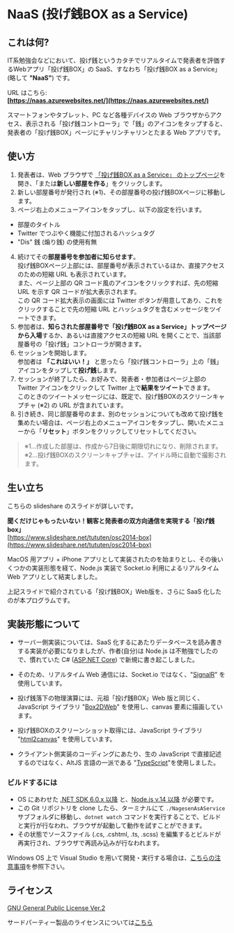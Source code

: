 # NaaS (投げ銭BOX as a Service)

## これは何?

IT系勉強会などにおいて、投げ銭というカタチでリアルタイムで発表者を評価するWebアプリ「投げ銭BOX」の SaaS、すなわち「投げ銭BOX as a Service」(略して **"NaaS"**) です。

URL はこちら:  
**[https://naas.azurewebsites.net/](https://naas.azurewebsites.net/)**

スマートフォンやタブレット、PC など各種デバイスの Web ブラウザからアクセス、表示される「投げ銭コントローラ」で「銭」のアイコンをタップすると、発表者の「投げ銭BOX」ページにチャリンチャリンとたまる Web アプリです。

## 使い方

1. 発表者は、Web ブラウザで [「投げ銭BOX as a Service」 のトップページ](https://naas.azurewebsites.net/)を開き、「または**新しい部屋を作る**」をクリックします。
2. 新しい部屋番号が発行され (※1)、その部屋番号の投げ銭BOXページに移動します。
3. ページ右上のメニューアイコンをタップし、以下の設定を行います。
 - 部屋のタイトル
 - Twitter でつぶやく機能に付加されるハッシュタグ
 - "Dis" 銭 (煽り銭) の使用有無
4. 続けてその**部屋番号を参加者に知らせます**。  
投げ銭BOXページ上部には、部屋番号が表示されているほか、直接アクセスのための短縮 URL も表示されています。  
また、ページ上部の QR コード風のアイコンをクリックすれば、先の短縮 URL を示す QR コードが拡大表示されます。  
この QR コード拡大表示の画面には Twitter ボタンが用意してあり、これをクリックすることで先の短縮 URL とハッシュタグを含むメッセージをツイートできます。
5. 参加者は、**知らされた部屋番号で「投げ銭BOX as a Service」トップページから入場**するか、あるいは直接アクセスの短縮 URL を開くことで、当該部屋番号の「投げ銭」コントローラが開きます。
6. セッションを開始します。  
参加者は **「これはいい！」** と思ったら「投げ銭コントローラ」上の「銭」アイコンをタップして**投げ銭**します。
7. セッションが終了したら、お好みで、発表者・参加者はページ上部の Twitter アイコンをクリックして Twitter 上で**結果をツイート**できます。  
このときのツイートメッセージには、既定で、投げ銭BOXのスクリーンキャプチャ (※2) の URL が含まれています。
8. 引き続き、同じ部屋番号のまま、別のセッションについても改めて投げ銭を集めたい場合は、ページ右上のメニューアイコンをタップし、開いたメニューから「**リセット**」ボタンをクリックしてリセットしてください。

> ※1...作成した部屋は、作成から7日後に期限切れになり、削除されます。  
> ※2...投げ銭BOXのスクリーンキャプチャは、アイドル時に自動で撮影されます。

## 生い立ち

こちらの slideshare のスライドが詳しいです。

**聞くだけじゃもったいない！観客と発表者の双方向通信を実現する「投げ銭box」**  
[https://www.slideshare.net/tututen/osc2014-box](https://www.slideshare.net/tututen/osc2014-box)

MacOS 用アプリ + iPhone アプリとして実装されたのを始まりとし、その後いくつかの実装形態を経て、Node.js 実装で Socket.io 利用によるリアルタイム Web アプリとして結実しました。

上記スライドで紹介されている「投げ銭BOX」Web版を、さらに SaaS 化したのが本プログラムです。

## 実装形態について

- サーバー側実装については、SaaS 化するにあたりデータベースを読み書きする実装が必要になりましたが、作者(自分)は Node.js は不勉強でしたので、慣れていた C# ([ASP.NET Core](https://asp.net/mvc)) で新規に書き起こしました。

- そのため、リアルタイム Web 通信には、Socket.io ではなく、"[SignalR](https://www.asp.net/signalr)" を使用しています。

- 投げ銭落下の物理演算には、元祖「投げ銭BOX」Web 版と同じく、JavaScript ライブラリ "[Box2DWeb](https://github.com/hecht-software/box2dweb)" を使用し、canvas 要素に描画しています。

- 投げ銭BOXのスクリーンショット取得には、JavaScript ライブラリ "[html2canvas](https://html2canvas.hertzen.com/)" を使用しています。

- クライアント側実装のコーディングにあたり、生の JavaScript で直接記述するのではなく、AltJS 言語の一派である "[TypeScript](https://www.typescriptlang.org/)"を使用しました。

### ビルドするには

- OS にあわせた [.NET SDK 6.0.x 以降](https://dotnet.microsoft.com/download/dotnet/6.0) と、[Node.js v.14 以降](https://nodejs.org/) が必要です。
- この Git リポジトリを clone したら、ターミナルにて `./NagesenAsAService` サブフォルダに移動し、`dotnet watch` コマンドを実行することで、ビルドと実行が行なわれ、ブラウザが起動して動作を試すことができます。
- その状態でソースファイル (.cs, .cshtml, .ts, .scss) を編集するとビルドが再実行され、ブラウザで再読み込みが行なわれます。

Windows OS 上で Visual Studio を用いて開発・実行する場合は、[こちらの注意事項](FOR-VISUALSTUDIO-USER.md)を参照下さい。

## ライセンス

[GNU General Public License Ver.2](LICENSE)

サードパーティー製品のライセンスについては[こちら](THIRD-PARTY-NOTICES.txt)